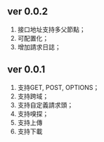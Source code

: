## ver 0.0.2

1. 接口地址支持多父節點；
2. 可配置化；
3. 增加請求日誌；

## ver 0.0.1

1. 支持GET, POST, OPTIONS；
2. 支持跨域；
3. 支持自定義請求頭；
4. 支持嗅探；
5. 支持上傳
6. 支持下載